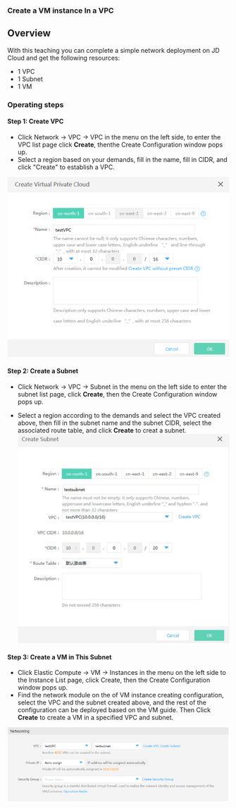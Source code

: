 ### **Create a VM instance In a VPC** 


## **Overview**

With this teaching you can complete a simple network deployment on JD Cloud and get the following resources:

- 1 VPC
- 1 Subnet
- 1 VM



### **Operating steps**

#### **Step 1: Create VPC**

- Click Network -> VPC -> VPC in the menu on the left side, to enter the VPC list page click **Create**, thenthe Create Configuration window pops up.
- Select a region based on your demands, fill in the name, fill in CIDR, and click "Create" to establish a VPC.

![](/image/Networking/Virtual-Private-Cloud/Getting-Started/Create-Virtual-Machine-Instance-In-VPC/Step1.png)



#### **Step 2: Create a Subnet**

- Click Network -> VPC -> Subnet in the menu on the left side to enter the subnet list page, click **Create**, then the Create Configuration window pops up.


- Select a region according to the demands and select the VPC created above, then fill in the subnet name and the subnet CIDR, select the associated route table, and click **Create** to creat a subnet.
![](/image/Networking/Virtual-Private-Cloud/Getting-Started/Create-Virtual-Machine-Instance-In-VPC/Step2.png)



#### **Step 3: Create a VM in This Subnet**

- Click Elastic Compute -> VM -> Instances in the menu on the left side to the Instance List page, click Create, then the Create Configuration window pops up.
- Find the network module on the of VM instance creating configuration, select the VPC and the subnet created above, and the rest of the configuration can be deployed based on the VM guide. Then Click **Create** to create a VM in a specified VPC and subnet.

![](/image/Networking/Virtual-Private-Cloud/Getting-Started/Create-Virtual-Machine-Instance-In-VPC/Step3.png)
